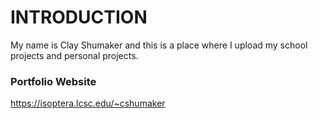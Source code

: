 # INTRODUCTION
My name is Clay Shumaker and this is a place where I upload my school projects and personal projects.
### Portfolio Website
https://isoptera.lcsc.edu/~cshumaker
